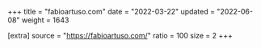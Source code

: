 +++
title = "fabioartuso.com"
date = "2022-03-22"
updated = "2022-06-08"
weight = 1643

[extra]
source = "https://fabioartuso.com/"
ratio = 100
size = 2
+++
